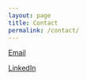 ```yaml
---
layout: page
title: Contact
permalink: /contact/
---
```



[Email](mailto:jasminemoorewriting@gmail.com)

[LinkedIn](https://www.linkedin.com/in/jasminemoore1/)
